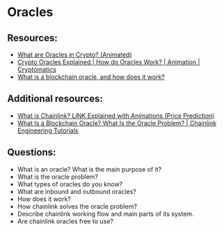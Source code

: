# Oracles


## Resources:

* [What are Oracles in Crypto? (Animated)](https://www.youtube.com/watch?v=uycQ7ReSt_c&t=3s)
* [Crypto Oracles Explained | How do Oracles Work? | Animation | Cryptomatics](https://www.youtube.com/watch?v=MNfXtMSgL0A)
* [What is a blockchain oracle, and how does it work?](https://cointelegraph.com/blockchain-for-beginners/what-is-a-blockchain-oracle-and-how-does-it-work)

## Additional resources:
* [What is Chainlink? LINK Explained with Animations (Price Prediction)](https://www.youtube.com/watch?v=GnXsJe2wZ_w)
* [What Is a Blockchain Oracle? What Is the Oracle Problem? | Chainlink Engineering Tutorials](https://www.youtube.com/watch?v=ZJfkNzyO7-U)

## Questions:
* What is an oracle? What is the main purpose of it?
* What is the oracle problem?
* What types of oracles do you know?
* What are inbound and outbound oracles?
* How does it work?
* How chainlink solves the oracle problem?
* Describe chainlink working flow and main parts of its system.
* Are chainlink oracles free to use?
